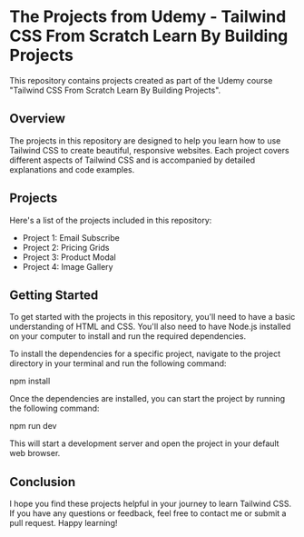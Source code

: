 # The Projects from Udemy - Tailwind CSS From Scratch Learn By Building Projects

This repository contains projects created as part of the Udemy course "Tailwind CSS From Scratch Learn By Building Projects".

## Overview

The projects in this repository are designed to help you learn how to use Tailwind CSS to create beautiful, responsive websites. Each project covers different aspects of Tailwind CSS and is accompanied by detailed explanations and code examples.

## Projects

Here's a list of the projects included in this repository:

- Project 1: Email Subscribe
- Project 2: Pricing Grids
- Project 3: Product Modal
- Project 4: Image Gallery

## Getting Started

To get started with the projects in this repository, you'll need to have a basic understanding of HTML and CSS. You'll also need to have Node.js installed on your computer to install and run the required dependencies.

To install the dependencies for a specific project, navigate to the project directory in your terminal and run the following command:

npm install

Once the dependencies are installed, you can start the project by running the following command:

npm run dev

This will start a development server and open the project in your default web browser.

## Conclusion

I hope you find these projects helpful in your journey to learn Tailwind CSS. If you have any questions or feedback, feel free to contact me or submit a pull request. Happy learning!
